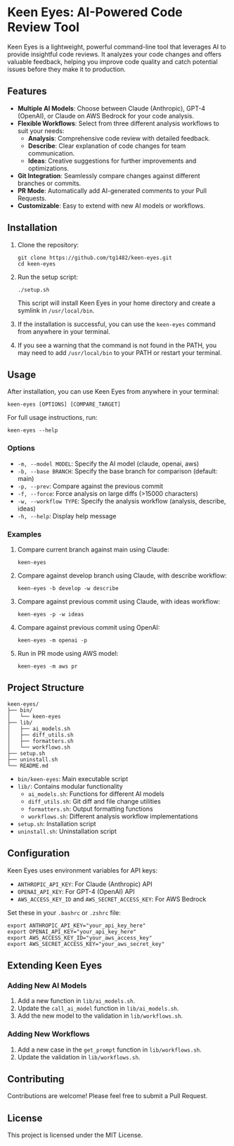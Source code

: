 # Keen Eyes: AI-Powered Code Review Tool

Keen Eyes is a lightweight, powerful command-line tool that leverages AI to provide insightful code reviews. It analyzes your code changes and offers valuable feedback, helping you improve code quality and catch potential issues before they make it to production.

## Features

- **Multiple AI Models**: Choose between Claude (Anthropic), GPT-4 (OpenAI), or Claude on AWS Bedrock for your code analysis.
- **Flexible Workflows**: Select from three different analysis workflows to suit your needs:
  - **Analysis**: Comprehensive code review with detailed feedback.
  - **Describe**: Clear explanation of code changes for team communication.
  - **Ideas**: Creative suggestions for further improvements and optimizations.
- **Git Integration**: Seamlessly compare changes against different branches or commits.
- **PR Mode**: Automatically add AI-generated comments to your Pull Requests.
- **Customizable**: Easy to extend with new AI models or workflows.

## Installation

1. Clone the repository:

   ```
   git clone https://github.com/tg1482/keen-eyes.git
   cd keen-eyes
   ```

2. Run the setup script:

   ```
   ./setup.sh
   ```

   This script will install Keen Eyes in your home directory and create a symlink in `/usr/local/bin`.

3. If the installation is successful, you can use the `keen-eyes` command from anywhere in your terminal.

4. If you see a warning that the command is not found in the PATH, you may need to add `/usr/local/bin` to your PATH or restart your terminal.

## Usage

After installation, you can use Keen Eyes from anywhere in your terminal:

```
keen-eyes [OPTIONS] [COMPARE_TARGET]
```

For full usage instructions, run:

```
keen-eyes --help
```

### Options

- `-m, --model MODEL`: Specify the AI model (claude, openai, aws)
- `-b, --base BRANCH`: Specify the base branch for comparison (default: main)
- `-p, --prev`: Compare against the previous commit
- `-f, --force`: Force analysis on large diffs (>15000 characters)
- `-w, --workflow TYPE`: Specify the analysis workflow (analysis, describe, ideas)
- `-h, --help`: Display help message

### Examples

1. Compare current branch against main using Claude:

   ```
   keen-eyes
   ```

2. Compare against develop branch using Claude, with describe workflow:

   ```
   keen-eyes -b develop -w describe
   ```

3. Compare against previous commit using Claude, with ideas workflow:

   ```
   keen-eyes -p -w ideas
   ```

4. Compare against previous commit using OpenAI:

   ```
   keen-eyes -m openai -p
   ```

5. Run in PR mode using AWS model:
   ```
   keen-eyes -m aws pr
   ```

## Project Structure

```
keen-eyes/
├── bin/
│   └── keen-eyes
├── lib/
│   ├── ai_models.sh
│   ├── diff_utils.sh
│   ├── formatters.sh
│   └── workflows.sh
├── setup.sh
├── uninstall.sh
└── README.md
```

- `bin/keen-eyes`: Main executable script
- `lib/`: Contains modular functionality
  - `ai_models.sh`: Functions for different AI models
  - `diff_utils.sh`: Git diff and file change utilities
  - `formatters.sh`: Output formatting functions
  - `workflows.sh`: Different analysis workflow implementations
- `setup.sh`: Installation script
- `uninstall.sh`: Uninstallation script

## Configuration

Keen Eyes uses environment variables for API keys:

- `ANTHROPIC_API_KEY`: For Claude (Anthropic) API
- `OPENAI_API_KEY`: For GPT-4 (OpenAI) API
- `AWS_ACCESS_KEY_ID` and `AWS_SECRET_ACCESS_KEY`: For AWS Bedrock

Set these in your `.bashrc` or `.zshrc` file:

```
export ANTHROPIC_API_KEY="your_api_key_here"
export OPENAI_API_KEY="your_api_key_here"
export AWS_ACCESS_KEY_ID="your_aws_access_key"
export AWS_SECRET_ACCESS_KEY="your_aws_secret_key"
```

## Extending Keen Eyes

### Adding New AI Models

1. Add a new function in `lib/ai_models.sh`.
2. Update the `call_ai_model` function in `lib/ai_models.sh`.
3. Add the new model to the validation in `lib/workflows.sh`.

### Adding New Workflows

1. Add a new case in the `get_prompt` function in `lib/workflows.sh`.
2. Update the validation in `lib/workflows.sh`.

## Contributing

Contributions are welcome! Please feel free to submit a Pull Request.

## License

This project is licensed under the MIT License.
